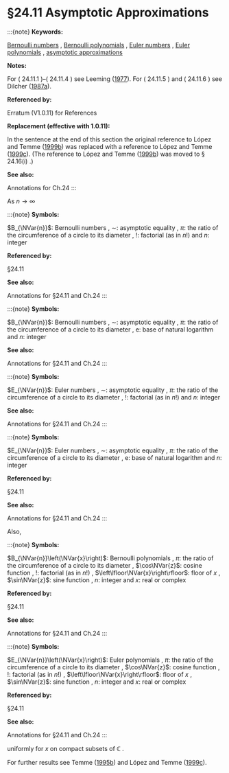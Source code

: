 # §24.11 Asymptotic Approximations

:::{note}
**Keywords:**

[Bernoulli numbers](http://dlmf.nist.gov/search/search?q=Bernoulli%20numbers) , [Bernoulli polynomials](http://dlmf.nist.gov/search/search?q=Bernoulli%20polynomials) , [Euler numbers](http://dlmf.nist.gov/search/search?q=Euler%20numbers) , [Euler polynomials](http://dlmf.nist.gov/search/search?q=Euler%20polynomials) , [asymptotic approximations](http://dlmf.nist.gov/search/search?q=asymptotic%20approximations)

**Notes:**

For ( 24.11.1 )–( 24.11.4 ) see Leeming ([1977](./bib/L.html#bib1399 "An asymptotic estimate for the Bernoulli and Euler numbers")). For ( 24.11.5 ) and ( 24.11.6 ) see Dilcher ([1987a](./bib/D.html#bib661 "Asymptotic behaviour of Bernoulli, Euler, and generalized Bernoulli polynomials")).

**Referenced by:**

Erratum (V1.0.11) for References

**Replacement (effective with 1.0.11):**

In the sentence at the end of this section the original reference to López and Temme ([1999b](./bib/L.html#bib1454 "Hermite polynomials in asymptotic representations of generalized Bernoulli, Euler, Bessel, and Buchholz polynomials")) was replaced with a reference to López and Temme ([1999c](./bib/L.html#bib2875 "Uniform approximations of Bernoulli and Euler polynomials in terms of hyperbolic functions")). (The reference to López and Temme ([1999b](./bib/L.html#bib1454 "Hermite polynomials in asymptotic representations of generalized Bernoulli, Euler, Bessel, and Buchholz polynomials")) was moved to § 24.16(i) .)

**See also:**

Annotations for Ch.24
:::

As $n\to\infty$

:::{note}
**Symbols:**

$B_{\NVar{n}}$: Bernoulli numbers , $\sim$: asymptotic equality , $\pi$: the ratio of the circumference of a circle to its diameter , $!$: factorial (as in $n!$) and $n$: integer

**Referenced by:**

§24.11

**See also:**

Annotations for §24.11 and Ch.24
:::

:::{note}
**Symbols:**

$B_{\NVar{n}}$: Bernoulli numbers , $\sim$: asymptotic equality , $\pi$: the ratio of the circumference of a circle to its diameter , $\mathrm{e}$: base of natural logarithm and $n$: integer

**See also:**

Annotations for §24.11 and Ch.24
:::

:::{note}
**Symbols:**

$E_{\NVar{n}}$: Euler numbers , $\sim$: asymptotic equality , $\pi$: the ratio of the circumference of a circle to its diameter , $!$: factorial (as in $n!$) and $n$: integer

**See also:**

Annotations for §24.11 and Ch.24
:::

:::{note}
**Symbols:**

$E_{\NVar{n}}$: Euler numbers , $\sim$: asymptotic equality , $\pi$: the ratio of the circumference of a circle to its diameter , $\mathrm{e}$: base of natural logarithm and $n$: integer

**Referenced by:**

§24.11

**See also:**

Annotations for §24.11 and Ch.24
:::

Also,

:::{note}
**Symbols:**

$B_{\NVar{n}}\left(\NVar{x}\right)$: Bernoulli polynomials , $\pi$: the ratio of the circumference of a circle to its diameter , $\cos\NVar{z}$: cosine function , $!$: factorial (as in $n!$) , $\left\lfloor\NVar{x}\right\rfloor$: floor of $x$ , $\sin\NVar{z}$: sine function , $n$: integer and $x$: real or complex

**Referenced by:**

§24.11

**See also:**

Annotations for §24.11 and Ch.24
:::

:::{note}
**Symbols:**

$E_{\NVar{n}}\left(\NVar{x}\right)$: Euler polynomials , $\pi$: the ratio of the circumference of a circle to its diameter , $\cos\NVar{z}$: cosine function , $!$: factorial (as in $n!$) , $\left\lfloor\NVar{x}\right\rfloor$: floor of $x$ , $\sin\NVar{z}$: sine function , $n$: integer and $x$: real or complex

**Referenced by:**

§24.11

**See also:**

Annotations for §24.11 and Ch.24
:::

uniformly for $x$ on compact subsets of $\mathbb{C}$ .

For further results see Temme ([1995b](./bib/T.html#bib2228 "Bernoulli polynomials old and new: Generalizations and asymptotics")) and López and Temme ([1999c](./bib/L.html#bib2875 "Uniform approximations of Bernoulli and Euler polynomials in terms of hyperbolic functions")).
